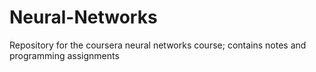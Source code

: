 # Neural-Networks
Repository for the coursera neural networks course; contains notes and programming assignments
